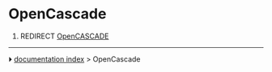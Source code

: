 # OpenCascade
1.  REDIRECT [OpenCASCADE](OpenCASCADE.md)



---
⏵ [documentation index](../README.md) > OpenCascade
